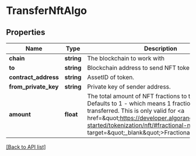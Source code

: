 # TransferNftAlgo

## Properties

Name | Type | Description | Notes
------------ | ------------- | ------------- | -------------
**chain** | **string** | The blockchain to work with |
**to** | **string** | Blockchain address to send NFT token to |
**contract_address** | **string** | AssetID of token. |
**from_private_key** | **string** | Private key of sender address. |
**amount** | **float** | The total amount of NFT fractions to transfer. Defaults to 1 - which means 1 fraction of NFT will be transferred. This is only valid for &lt;a href&#x3D;\&quot;https://developer.algorand.org/docs/get-started/tokenization/nft/#fractional-nfts\&quot; target&#x3D;\&quot;_blank\&quot;&gt;Fractional NFTs.&lt;/a&gt; | [optional] [default to 1]

[[Back to API list]](../../README.md#api-endpoints)

